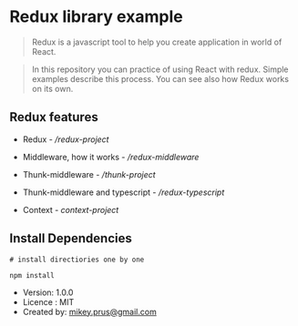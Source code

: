 # Redux library example

> Redux is a javascript tool to help you create application in world of React. 

> In this repository you can practice of using React with redux. Simple examples describe this process. You can see also how Redux works on its own.

## Redux features

* Redux - <i>/redux-project</i>

* Middleware, how it works - <i>/redux-middleware</i>

* Thunk-middleware - <i>/thunk-project</i>

* Thunk-middleware and typescript - <i>/redux-typescript</i>

* Context - <i>context-project </i>

## Install Dependencies
```
# install directiories one by one

npm install
```


- Version: 1.0.0
- Licence : MIT
- Created by: mikey.prus@gmail.com
